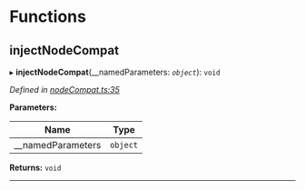 

# Functions

<a id="injectnodecompat"></a>

##  injectNodeCompat

▸ **injectNodeCompat**(__namedParameters: *`object`*): `void`

*Defined in [nodeCompat.ts:35](https://github.com/polkadot-js/api/blob/4f9aecc/packages/api/src/nodeCompat.ts#L35)*

**Parameters:**

| Name | Type |
| ------ | ------ |
| __namedParameters | `object` |

**Returns:** `void`

___

